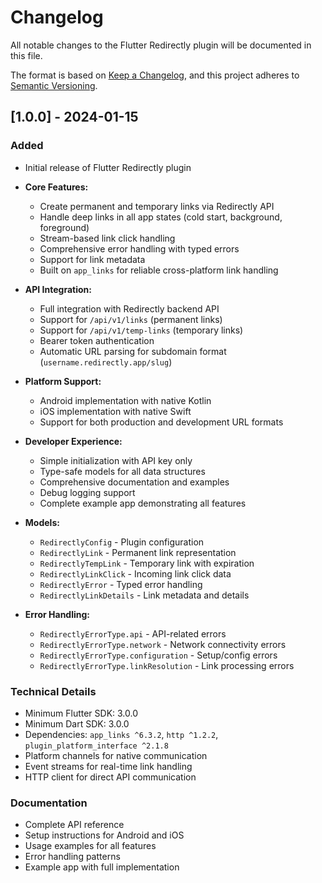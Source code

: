 # Changelog

All notable changes to the Flutter Redirectly plugin will be documented in this file.

The format is based on [Keep a Changelog](https://keepachangelog.com/en/1.0.0/),
and this project adheres to [Semantic Versioning](https://semver.org/spec/v2.0.0.html).

## [1.0.0] - 2024-01-15

### Added

- Initial release of Flutter Redirectly plugin
- **Core Features:**
  - Create permanent and temporary links via Redirectly API
  - Handle deep links in all app states (cold start, background, foreground)
  - Stream-based link click handling
  - Comprehensive error handling with typed errors
  - Support for link metadata
  - Built on `app_links` for reliable cross-platform link handling

- **API Integration:**
  - Full integration with Redirectly backend API
  - Support for `/api/v1/links` (permanent links)
  - Support for `/api/v1/temp-links` (temporary links)
  - Bearer token authentication
  - Automatic URL parsing for subdomain format (`username.redirectly.app/slug`)

- **Platform Support:**
  - Android implementation with native Kotlin
  - iOS implementation with native Swift
  - Support for both production and development URL formats

- **Developer Experience:**
  - Simple initialization with API key only
  - Type-safe models for all data structures
  - Comprehensive documentation and examples
  - Debug logging support
  - Complete example app demonstrating all features

- **Models:**
  - `RedirectlyConfig` - Plugin configuration
  - `RedirectlyLink` - Permanent link representation
  - `RedirectlyTempLink` - Temporary link with expiration
  - `RedirectlyLinkClick` - Incoming link click data
  - `RedirectlyError` - Typed error handling
  - `RedirectlyLinkDetails` - Link metadata and details

- **Error Handling:**
  - `RedirectlyErrorType.api` - API-related errors
  - `RedirectlyErrorType.network` - Network connectivity errors
  - `RedirectlyErrorType.configuration` - Setup/config errors
  - `RedirectlyErrorType.linkResolution` - Link processing errors

### Technical Details

- Minimum Flutter SDK: 3.0.0
- Minimum Dart SDK: 3.0.0
- Dependencies: `app_links ^6.3.2`, `http ^1.2.2`, `plugin_platform_interface ^2.1.8`
- Platform channels for native communication
- Event streams for real-time link handling
- HTTP client for direct API communication

### Documentation

- Complete API reference
- Setup instructions for Android and iOS
- Usage examples for all features
- Error handling patterns
- Example app with full implementation
